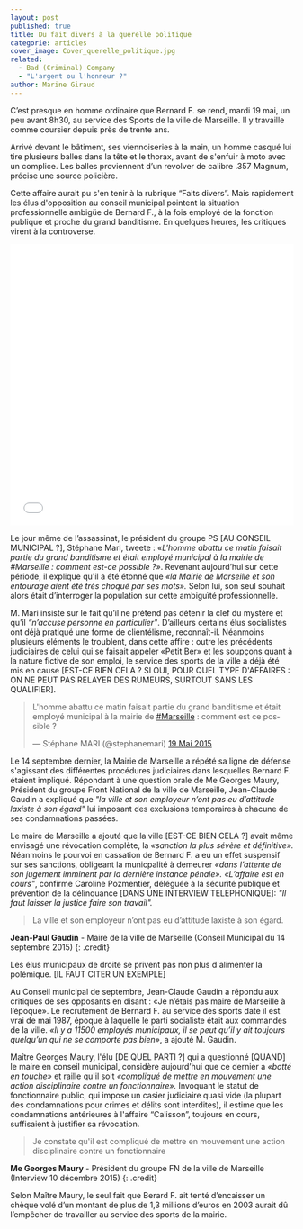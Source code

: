 ```yaml
---
layout: post
published: true
title: Du fait divers à la querelle politique
categorie: articles
cover_image: Cover_querelle_politique.jpg
related: 
  - Bad (Criminal) Company
  - "L'argent ou l'honneur ?"
author: Marine Giraud
---
```




C’est presque en homme ordinaire que Bernard F. se rend, mardi 19 mai, un peu avant 8h30, au service des Sports de la ville de Marseille. Il y travaille comme coursier depuis près de trente ans. 

Arrivé devant le bâtiment, ses viennoiseries à la main, un homme casqué lui tire plusieurs balles dans la tête et le thorax, avant de s'enfuir à moto avec un complice. Les balles proviennent d’un revolver de calibre .357 Magnum, précise une source policière.

Cette affaire aurait pu s'en tenir à la rubrique “Faits divers”. Mais rapidement  les élus d'opposition au conseil municipal pointent la situation professionnelle ambigüe de Bernard F., à la fois employé de la fonction publique et proche du grand banditisme. En quelques heures, les critiques virent à la controverse.  

<iframe src='//cdn.knightlab.com/libs/timeline3/latest/embed/index.html?source=1Mr7AF3dgapAmR4p1IXXCQAnSB1xJeaQqcRBQak5Oabo&font=OpenSans-GentiumBook&lang=fr&timenav_position=top&initial_zoom=2&height=500' width='100%' height='500' frameborder='0'></iframe>

Le jour même de l’assassinat, le président du groupe PS [AU CONSEIL MUNICIPAL ?], Stéphane Mari, tweete : _«L'homme abattu ce matin faisait partie du grand banditisme et était employé municipal à la mairie de #Marseille : comment est-ce possible ?»_. Revenant aujourd’hui sur cette période, il explique qu'il a été étonné que _«la Mairie de Marseille et son entourage aient été très choqué par ses mots»._ Selon lui, son seul souhait alors était d’interroger la population sur cette ambiguïté professionnelle.

M. Mari insiste sur le fait qu’il ne prétend pas détenir la clef du mystère et qu’il _“n’accuse personne en particulier"_. D’ailleurs certains élus socialistes ont déjà pratiqué une forme de clientélisme, reconnaît-il. Néanmoins plusieurs éléments le troublent, dans cette affire : outre les précédents judiciaires de celui qui se faisait appeler «Petit Ber» et les soupçons quant à la nature fictive de son emploi, le service des sports de la ville a déjà été mis en cause [EST-CE BIEN CELA ? SI OUI, POUR QUEL TYPE D'AFFAIRES : ON NE PEUT PAS RELAYER DES RUMEURS, SURTOUT SANS LES QUALIFIER].
 
<blockquote class="twitter-tweet" lang="fr"><p lang="fr" dir="ltr">L&#39;homme abattu ce matin faisait partie du grand banditisme et était employé municipal à la mairie de <a href="https://twitter.com/hashtag/Marseille?src=hash">#Marseille</a> : comment est ce possible ?</p>&mdash; Stéphane MARI (@stephanemari) <a href="https://twitter.com/stephanemari/status/600778867926765568">19 Mai 2015</a></blockquote>
<script async src="//platform.twitter.com/widgets.js" charset="utf-8"></script>
 
Le 14 septembre dernier, la Mairie de Marseille a répété sa ligne de défense s'agissant des différentes procédures judiciaires dans lesquelles Bernard F. étaient impliqué. Répondant à une question orale de Me Georges Maury, Président du groupe Front National de la ville de Marseille, Jean-Claude Gaudin a expliqué que _"la ville et son employeur n’ont pas eu d’attitude laxiste à son égard"_ lui imposant des exclusions temporaires à chacune de ses condamnations passées. 

Le maire de Marseille a ajouté que la ville [EST-CE BIEN CELA ?] avait même envisagé une révocation complète, la _«sanction la plus sévère et définitive»._ Néanmoins le pourvoi en cassation de Bernard F. a eu un effet suspensif sur ses sanctions, obligeant la municpalité à demeurer _«dans l’attente de son jugement imminent par la dernière instance pénale»._ _«L’affaire est en cours"_, confirme Caroline Pozmentier, déléguée à la sécurité publique et prévention de la délinquance [DANS UNE INTERVIEW TELEPHONIQUE]: _"Il faut laisser la justice faire son travail"._

> La ville et son employeur n’ont pas eu d’attitude laxiste à son égard.

**Jean-Paul Gaudin** - Maire de la ville de Marseille (Conseil Municipal du 14 septembre 2015)
{: .credit}
 
Les élus municipaux de droite se privent pas non plus d'alimenter la polémique. [IL FAUT CITER UN EXEMPLE] 

Au Conseil municipal de septembre, Jean-Claude Gaudin a répondu aux critiques de ses opposants en disant :  «Je n’étais pas maire de Marseille à l’époque». Le recrutement de Bernard F. au service des sports date il est vrai de mai 1987, époque à laquelle le parti socialiste était aux commandes de la ville. _«Il y a 11500 employés municipaux, il se peut qu’il y ait toujours quelqu’un qui ne se comporte pas bien»_, a ajouté M. Gaudin.
 
Maître Georges Maury, l'élu [DE QUEL PARTI ?] qui a questionné [QUAND] le maire en conseil municipal, considère aujourd’hui que ce dernier a _«botté en touche»_ et raille qu'il soit _«compliqué de mettre en mouvement une action disciplinaire contre un fonctionnaire»._ Invoquant le statut de fonctionnaire public, qui impose un casier judiciaire quasi vide (la plupart des condamnations pour crimes et délits sont interdites), il estime que les condamnations antérieures à l'affaire “Calisson”, toujours en cours, suffisaient à justifier sa révocation. 

> Je constate qu'il est compliqué de mettre en mouvement une action disciplinaire contre un fonctionnaire

**Me Georges Maury** - Président du groupe FN de la ville de Marseille (Interview 10 décembre 2015)
{: .credit}

Selon Maître Maury, le seul fait que Berard F. ait tenté d’encaisser un chèque volé d’un montant de plus de 1,3 millions d’euros en 2003 aurait dû l’empêcher de travailler au service des sports de la mairie.
